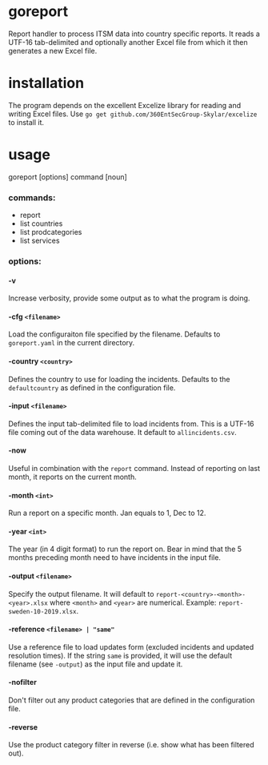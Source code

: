 # goreport

Report handler to process ITSM data into country specific reports. It reads 
a UTF-16 tab-delimited and optionally another Excel file from which it then
generates a new Excel file.

# installation

The program depends on the excellent Excelize library for reading and writing
Excel files. Use `go get github.com/360EntSecGroup-Skylar/excelize` to install 
it.

# usage

goreport [options] command [noun]

### commands:
- report
- list countries
- list prodcategories
- list services

### options:

#### -v
Increase verbosity, provide some output as to what the program is doing.

#### -cfg `<filename>`
Load the configuraiton file specified by the filename. Defaults to 
`goreport.yaml` in the current directory.

#### -country `<country>`
Defines the country to use for loading the incidents. Defaults to the 
`defaultcountry` as defined in the configuration file.

#### -input `<filename>`
Defines the input tab-delimited file to load incidents from. This is a
UTF-16 file coming out of the data warehouse. It default to `allincidents.csv`.

#### -now
Useful in combination with the `report` command. Instead of reporting on last
month, it reports on the current month. 

#### -month `<int>`
Run a report on a specific month. Jan equals to 1, Dec to 12.

#### -year `<int>`
The year (in 4 digit format) to run the report on. Bear in mind that the
5 months preceding month need to have incidents in the input file.

#### -output `<filename>`
Specify the output filename. It will default to 
`report-<country>-<month>-<year>.xlsx` where `<month>` and `<year>` are 
numerical. Example: `report-sweden-10-2019.xlsx`.

#### -reference `<filename> | "same"`
Use a reference file to load updates form (excluded incidents and updated 
resolution times). If the string `same` is provided, it will use the default
filename (see `-output`) as the input file and update it.

#### -nofilter
Don't filter out any product categories that are defined in the configuration
file. 

#### -reverse
Use the product category filter in reverse (i.e. show what has been filtered 
out). 



